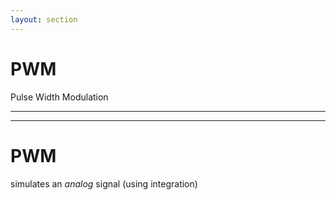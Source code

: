```yaml
---
layout: section
---
```

# PWM
Pulse Width Modulation

---
---
# PWM
simulates an *analog* signal (using integration)
